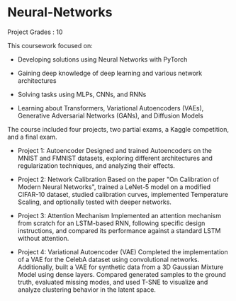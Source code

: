 # Neural-Networks

Project Grades : 10

This coursework focused on:

- Developing solutions using Neural Networks with PyTorch

- Gaining deep knowledge of deep learning and various network architectures

- Solving tasks using MLPs, CNNs, and RNNs

- Learning about Transformers, Variational Autoencoders (VAEs), Generative Adversarial Networks (GANs), and Diffusion Models

The course included four projects, two partial exams, a Kaggle competition, and a final exam.

- Project 1: Autoencoder
Designed and trained Autoencoders on the MNIST and FMNIST datasets, exploring different architectures and regularization techniques, and analyzing their effects.

- Project 2: Network Calibration
Based on the paper "On Calibration of Modern Neural Networks", trained a LeNet-5 model on a modified CIFAR-10 dataset, studied calibration curves, implemented Temperature Scaling, and optionally tested with deeper networks.

- Project 3: Attention Mechanism
Implemented an attention mechanism from scratch for an LSTM-based RNN, following specific design instructions, and compared its performance against a standard LSTM without attention.

- Project 4: Variational Autoencoder (VAE)
Completed the implementation of a VAE for the CelebA dataset using convolutional networks. Additionally, built a VAE for synthetic data from a 3D Gaussian Mixture Model using dense layers. Compared generated samples to the ground truth, evaluated missing modes, and used T-SNE to visualize and analyze clustering behavior in the latent space.
